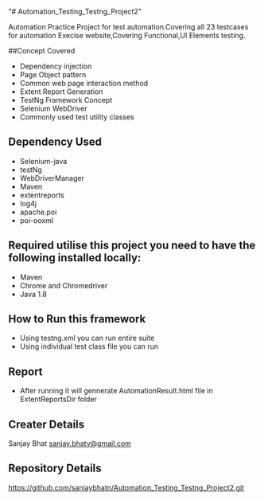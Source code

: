 "# Automation_Testing_Testng_Project2" 

Automation Practice Project for test automation.Covering all 23 testcases for automation Execise website,Covering Functional,UI Elements testing.

##Concept Covered
* Dependency injection
* Page Object pattern
* Common web page interaction method
* Extent Report Generation
* TestNg Framework Concept
* Selenium WebDriver 
* Commonly used test utility classes

## Dependency Used
* Selenium-java
* testNg
* WebDriverManager
* Maven
* extentreports
* log4j
* apache.poi
* poi-ooxml

## Required utilise this project you need to have the following installed locally:

* Maven 
* Chrome and Chromedriver 
* Java 1.8

## How to Run this framework
* Using testng.xml you can run entire suite
* Using individual test class file you can run

## Report
* After running it will gennerate AutomationResult.html file in ExtentReportsDir folder

## Creater Details

Sanjay Bhat
sanjay.bhatv@gmail.com 

## Repository Details

https://github.com/sanjaybhatn/Automation_Testing_Testng_Project2.git
